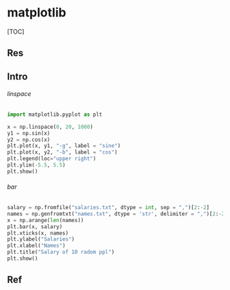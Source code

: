 # matplotlib

[TOC]



## Res


## Intro
######  linspace

```python
import matplotlib.pyplot as plt

x = np.linspace(0, 20, 1000)
y1 = np.sin(x)
y2 = np.cos(x)
plt.plot(x, y1, "-g", label = "sine")
plt.plot(x, y2, "-b", label = "cos")
plt.legend(loc="upper right")
plt.ylim(-5.5, 5.5)
plt.show()

```

###### bar

```python
salary = np.fromfile("salaries.txt", dtype = int, sep = ",")[2:-2]
names = np.genfromtxt("names.txt", dtype = 'str', delimiter = ",")[2:-2]
x = np.arange(len(names))
plt.bar(x, salary)
plt.xticks(x, names)
plt.ylabel("Salaries")
plt.xlabel("Names")
plt.title("Salary of 10 radom ppl")
plt.show()
```



## Ref